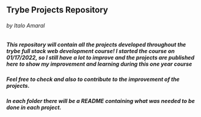 ## Trybe Projects Repository
###### by Italo Amaral

##

##### This repository will contain all the projects developed throughout the trybe full stack web development course! I started the course on 01/17/2022, so I still have a lot to improve and the projects are published here to show my improvement and learning during this one year course

##### Feel free to check and also to contribute to the improvement of the projects.

##### In each folder there will be a README containing what was needed to be done in each project.

## 
